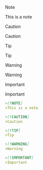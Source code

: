 >[!NOTE]
>This is a note

>[!CAUTION]
>Caution

>[!TIP]
>Tip

>[!WARNING]
>Warning

>[!IMPORTANT]
>Important

```markdown
>[!NOTE]
>This is a note

>[!CAUTION]
>Caution

>[!TIP]
>Tip

>[!WARNING]
>Warning

>[!IMPORTANT]
>Important
```
